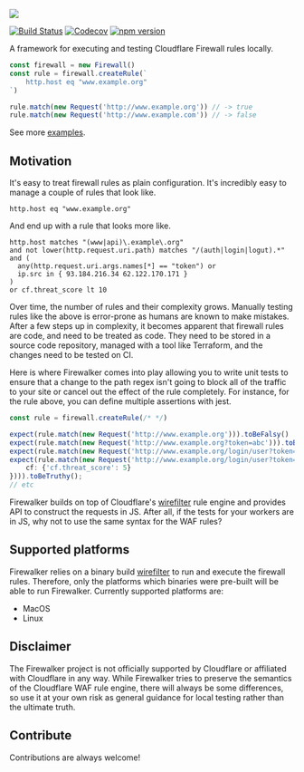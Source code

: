![](https://github.com/SerCeMan/firewalker/raw/master/logo/logo.png)

[![Build Status](https://travis-ci.org/SerCeMan/firewalker.svg?branch=master)](https://travis-ci.org/SerCeMan/firewalker)
[![Codecov](https://codecov.io/gh/SerCeMan/firewalker/branch/master/graph/badge.svg)](https://codecov.io/gh/SerCeMan/firewalker)
[![npm version](https://badge.fury.io/js/firewalker.svg)](https://www.npmjs.com/package/firewalker)


A framework for executing and testing Cloudflare Firewall rules locally.

```typescript
const firewall = new Firewall()
const rule = firewall.createRule(`
    http.host eq "www.example.org"
`)

rule.match(new Request('http://www.example.org')) // -> true
rule.match(new Request('http://www.example.com')) // -> false
```

See more [examples](https://github.com/SerCeMan/firewalker/blob/master/test/firewall.tests.ts).

## Motivation

It's easy to treat firewall rules as plain configuration. It's incredibly easy to manage a couple of rules that look like.
```
http.host eq "www.example.org" 
```

And end up with a rule that looks more like. 
```wireshark
http.host matches "(www|api)\.example\.org"
and not lower(http.request.uri.path) matches "/(auth|login|logut).*"
and (
  any(http.request.uri.args.names[*] == "token") or
  ip.src in { 93.184.216.34 62.122.170.171 }
)
or cf.threat_score lt 10
``` 

Over time, the number of rules and their complexity grows. Manually testing rules like the above is error-prone as humans are known to make mistakes. After a few steps up in complexity, it becomes apparent that firewall rules are code, and need to be treated as code. They need to be stored in a source code repository, managed with a tool like Terraform, and the changes need to be tested on CI. 

Here is where Firewalker comes into play allowing you to write unit tests to ensure that a change to the path regex isn't going to block all of the traffic to your site or cancel out the effect of the rule completely. For instance, for the rule above, you can define multiple assertions with jest.

```typescript
const rule = firewall.createRule(/* */)

expect(rule.match(new Request('http://www.example.org'))).toBeFalsy()
expect(rule.match(new Request('http://www.example.org?token=abc'))).toBeTruthy()
expect(rule.match(new Request('http://www.example.org/login/user?token=abc'))).toBeFalsy()
expect(rule.match(new Request('http://www.example.org/login/user?token=abc', {
    cf: {'cf.threat_score': 5}
}))).toBeTruthy();
// etc
```

Firewalker builds on top of Cloudflare's [wirefilter](https://github.com/cloudflare/wirefilter) rule engine and provides API to construct the requests in JS. After all, if the tests for your workers are in JS, why not to use the same syntax for the WAF rules?

## Supported platforms
Firewalker relies on a binary build [wirefilter](https://github.com/cloudflare/wirefilter) to run and execute the firewall rules. Therefore, only the platforms which binaries were pre-built will be able to run Firewalker. Currently supported platforms are:

* MacOS
* Linux

## Disclaimer
The Firewalker project is not officially supported by Cloudflare or affiliated with Cloudflare in any way. While Firewalker tries to preserve the semantics of the Cloudflare WAF rule engine, there will always be some differences, so use it at your own risk as general guidance for local testing rather than the ultimate truth.

## Contribute
Contributions are always welcome!
